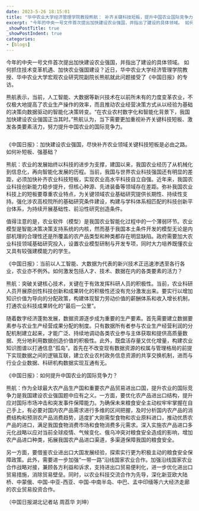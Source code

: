 ```yaml
---
date: 2023-5-26 18:15:01
title: "华中农业大学经济管理学院教授熊航： 补齐关键科技短板，提升中国农业国际竞争力"
excerpt: "今年的中央一号文件首次提出加快建设农业强国，并指出了建设的具体领域。 如何抓住技术变革机遇、加快农业强国建设？近日，华中农业大学经济管理学院教授、华中农业大学宏观农业研究院副院长熊航就此问题接受了《中国日报》的专访。"
_showPostTitle: true
_showPostIndent: true
categories:
- [blogs]
---
```


今年的中央一号文件首次提出加快建设农业强国，并指出了建设的具体领域。 如何抓住技术变革机遇、加快农业强国建设？近日，华中农业大学经济管理学院教授、华中农业大学宏观农业研究院副院长熊航就此问题接受了《中国日报》的专访。

熊航表示，当前，人工智能、大数据等新兴技术在以前所未有的力度变革农业，不仅极大地提高了农业生产操作的效率，而且推动农业经营决策方式从以经验为基础的决策向数据驱动的智能化决策转变。“在农业农村数字化和智能化背景下，我国加快建设农业强国正当其时。”熊航认为，当下需要更加重视补齐关键科技短板、激发各类要素活力，努力提升中国农业的国际竞争力。

 <p class="post_flex_center_center post_flex_p">
     <img src="https://img3.chinadaily.com.cn/images/202305/04/645346e8a3105379f5712c26.jpeg" alt="" />
 </p>

《中国日报》：加快建设农业强国，尽快补齐农业领域关键科技短板是必由之路。如何补短板、强基础？

熊航：农业的发展始终以科技的进步为支撑，建国以来，我国农业经历了从机械化到信息化，再向智能化发展的历程。当前，我国与世界农业科技强国还有明显的差距，必须加快补齐农业科技短板，实现农业高水平科技自立自强。近年来，我国农业科技创新能力稳步提升，但核心种源、先进装备等领域存在差距。弥补我国农业科技上的短板要尊重农业特点，为关键领域农业基础研究提供长期性、持续性支持。强化涉农高校院所的基础研究条件建设，构建与学科体系相匹配的科技创新平台体系，为持续开展基础性、前沿性研究创造条件。

值得注意的是，农业软件（模型）是我国农业智能化过程中的一个薄弱环节。农业模型是智能决策决策支持系统的内核，然而基于我国本土条件开发的模型无论是内部机理的合理性还是所覆盖的农产品类型和种类都存在明显缺陷。政府需要加大农业科技领域基础研究投入，设置农业模型研制与开发专项，同时大力培养既懂农业又具有较强建模能力的学生。

《中国日报》：当前以人工智能、大数据为代表的新兴技术正迅速渗透至各行各业，农业亦不例外。如何激发包括人才、技术、数据在内的各类要素的活力？

熊航：突破关键核心技术，关键在于有效发挥科研人员的积极性。当前，农业科研人员开展原创性科技创新和成果转化的积极性还没有充分激发出来。要实行以增加知识价值为导向的分配政策，构建体现智力劳动价值的薪酬体系和收入增长机制，打通农业科技成果转化的“最后一公里”。

随着数字经济蓬勃发展，数据资源逐步成为重要的生产要素。首先需要建立数据要素参与农业生产经营成果分配的制度。只有数据所有者参与农业生产经营利润的分配机制建立起来，才能广泛、持续地调动各类农业参与主体获取和提供高质量数据、充分地利用数据创造价值的积极性。此外，既盘活存量又优化增量，构建农业知识图谱以打通信息“孤岛”。首先在不改变现有数据资源的权属与管理格局的前提下实现数据之间的逻辑互联，建立农业农村政务信息资源的共享交换机制，进而与行业企业数据、科研机构数据实现互通有无。

《中国日报》：如何提升中国农业的国际竞争力？

熊航：作为全球最大农产品生产国和重要农产品贸易进出口国，提升农业的国际竞争力是我国建设农业强国题中应有之义。一方面，要优化农产品进出口结构，提升应对国际市场冲击和突发事件保障能力。为确保未来粮食安全主动权牢牢掌握在自己手上，有必要对国内农产品需求进行多维的区间把握，及时分析国内农产品的消费结构和预测农产品消费趋势，适度扩大刚需型食物和农业原料进口，推动优质农产品的进口，满足我国食物消费市场和食物消费多元需求。深入实施农产品进口多元化战略以应对当前全球疫情、气候变化、俄乌冲突对粮食安全造成的影响，增加农产品进口种类，拓展我国农产品进口渠道，多渠道保障我国的粮食安全。

另一方面，要借鉴农业进出口大国发展经验，探索实行更为积极主动的粮食安全保障政策。此外，需要进一步加强“一带一路”沿线国家农业合作。加强沿线国家农业合作战略对接，兼顾各方利益和诉求，支持进出口贸易便利化，进一步优化进出口贸易措施，消除贸易壁垒。同时，以农业科技交流合作为先导，深化新亚欧大陆桥、中蒙俄、中国-中亚-西亚、中国-中南半岛、中巴、孟中印缅等六大经济走廊的农业贸易投资合作。

（中国日报湖北记者站 周荔华 刘坤）
